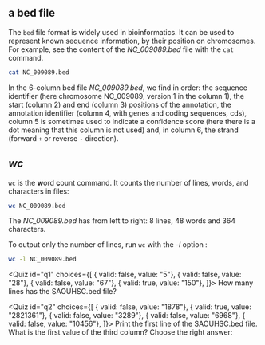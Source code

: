 <script>
import Quiz from "$components/Quiz.svelte";
import Execute from "$components/Execute.svelte";
</script>

## a bed file

The `bed` file format is widely used in bioinformatics. 
It can be used to represent known sequence information, by their position on chromosomes. 
For example, see the content of the *NC_009089.bed* file with the `cat` command.

```bash
cat NC_009089.bed
```

In the 6-column bed file *NC_009089.bed*, we find in order: the sequence identifier (here chromosome NC_009089, version 1 in the column 1), the start (column 2) and end (column 3) positions of the annotation, the annotation identifier (column 4, with genes and coding sequences, cds), column 5 is sometimes used to indicate a confidence score (here there is a dot meaning that this column is not used) and, in column 6, the strand (forward `+` or reverse `-` direction).

## *wc*

`wc` is the **w**ord **c**ount command. 
It counts the number of lines, words, and characters in files:
	
```bash
wc NC_009089.bed
```

The *NC_009089.bed* has from left to right: 8 lines, 48 words and 364 characters.

To output only the number of lines, run `wc` with the _-l_ option :

```bash
wc -l NC_009089.bed
```

<Quiz id="q1" choices={[
	{ valid: false, value: "5"},
	{ valid: false, value: "28"},
	{ valid: false, value: "67"},
	{ valid: true, value: "150"},
]}>
	<span slot="prompt">
		How many lines has the SAOUHSC.bed file?
	</span>
</Quiz>

<Quiz id="q2" choices={[
  { valid: false, value: "1878"},
	{ valid: true, value: "2821361"},
	{ valid: false, value: "3289"},
  { valid: false, value: "6968"},
	{ valid: false, value: "10456"},
]}>
	<span slot="prompt">
		Print the first line of the SAOUHSC.bed file. What is the first value of the third column? Choose the right answer: 
	</span>
</Quiz>

